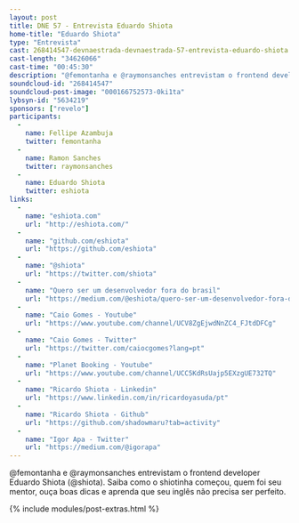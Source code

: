 ```yaml
---
layout: post
title: DNE 57 - Entrevista Eduardo Shiota
home-title: "Eduardo Shiota"
type: "Entrevista"
cast: 268414547-devnaestrada-devnaestrada-57-entrevista-eduardo-shiota.mp3
cast-length: "34626066"
cast-time: "00:45:30"
description: "@femontanha e @raymonsanches entrevistam o frontend developer Eduardo Shiota (@shiota). Saiba como o shiotinha começou, quem foi seu mentor, ouça boas dicas e aprenda que seu inglês não precisa ser perfeito."
soundcloud-id: "268414547"
soundcloud-post-image: "000166752573-0ki1ta"
lybsyn-id: "5634219"
sponsors: ["revelo"]
participants:
  -
    name: Fellipe Azambuja
    twitter: femontanha
  -
    name: Ramon Sanches
    twitter: raymonsanches
  -
    name: Eduardo Shiota
    twitter: eshiota
links:
  -
    name: "eshiota.com"
    url: "http://eshiota.com/"
  -
    name: "github.com/eshiota"
    url: "https://github.com/eshiota"
  -
    name: "@shiota"
    url: "https://twitter.com/shiota"
  -
    name: "Quero ser um desenvolvedor fora do brasil"
    url: "https://medium.com/@eshiota/quero-ser-um-desenvolvedor-fora-do-brasil-e-agora-5c170c176c8e#.wxm1x2qpw"
  -
    name: "Caio Gomes - Youtube"
    url: "https://www.youtube.com/channel/UCV8ZgEjwdNnZC4_FJtdDFCg"
  -
    name: "Caio Gomes - Twitter"
    url: "https://twitter.com/caiocgomes?lang=pt"
  -
    name: "Planet Booking - Youtube"
    url: "https://www.youtube.com/channel/UCC5KdRsUajp5EXzgUE732TQ"
  -
    name: "Ricardo Shiota - Linkedin"
    url: "https://www.linkedin.com/in/ricardoyasuda/pt"
  -
    name: "Ricardo Shiota - Github"
    url: "https://github.com/shadowmaru?tab=activity"
  -
    name: "Igor Apa - Twitter"
    url: "https://medium.com/@igorapa"
---
```


@femontanha e @raymonsanches entrevistam o frontend developer Eduardo Shiota (@shiota). Saiba como o shiotinha começou, quem foi seu mentor, ouça boas dicas e aprenda que seu inglês não precisa ser perfeito.

{% include modules/post-extras.html %}
